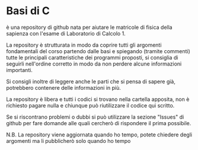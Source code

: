 # Basi di C 
è una repository di github nata per aiutare le matricole di fisica della sapienza con l'esame di Laboratorio di Calcolo 1.

La repository è strutturata in modo da coprire tutti gli argomenti fondamentali del corso partendo dalle basi e spiegando (tramite commenti) tutte le principali caratteristiche dei programmi proposti, si consiglia di seguirli nell'ordine corretto in modo da non perdere alcune informazioni importanti.

Si consigli inoltre di leggere anche le parti che si pensa di sapere già, potrebbero contenere delle informazioni in più.

La repository è libera e tutti i codici si trovano nella cartella apposita, non è richiesto pagare nulla e chiunque può riutilizzare il codice qui scritto.

Se si riscontrano problemi o dubbi si può utilizzare la sezione "Issues" di github per fare domande alle quali cercherò di rispondere il prima possibile.


N.B. La repository viene aggiornata quando ho tempo, potete chiedere degli argomenti ma li pubblicherò solo quando ho tempo
